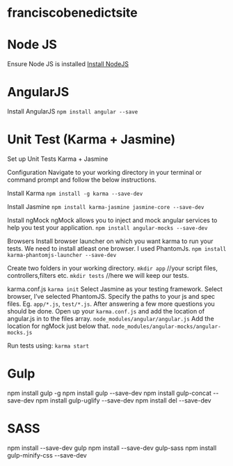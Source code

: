# franciscobenedictsite

# Node JS
Ensure Node JS is installed
[Install NodeJS](https://nodejs.org/download/)

# AngularJS
Install AngularJS
`npm install angular --save`

# Unit Test (Karma + Jasmine)
Set up Unit Tests
Karma + Jasmine

Configuration
Navigate to your working directory in your terminal or command prompt and follow the below instructions.

Install Karma
`npm install -g karma --save-dev`

Install Jasmine
`npm install karma-jasmine jasmine-core --save-dev`

Install ngMock
ngMock allows you to inject and mock angular services to help you test your application.
`npm install angular-mocks --save-dev`

Browsers
Install browser launcher on which you want karma to run your tests. We need to install atleast one browser. 
I used PhantomJs.
`npm install karma-phantomjs-launcher --save-dev`

Create two folders in  your working directory.
`mkdir app` //your script files, controllers,filters etc.
`mkdir tests` //here we will keep our tests.

karma.conf.js
`karma init`
Select Jasmine as your testing framework.
Select browser, I’ve selected PhantomJS.
Specify the paths to your js and spec files. Eg. `app/*.js`, `test/*.js`.
After answering a few more questions you should be done.
Open up your `karma.conf.js` and add the location of angular.js in to the files array.
`node_modules/angular/angular.js`
Add the location for ngMock just below that.
`node_modules/angular-mocks/angular-mocks.js`

Run tests using:
`karma start`

# Gulp
npm install gulp -g
npm install gulp --save-dev
npm install gulp-concat --save-dev
npm install gulp-uglify --save-dev
npm install del --save-dev

# SASS
npm install --save-dev gulp
npm install --save-dev gulp-sass
npm install gulp-minify-css --save-dev
